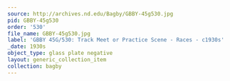 ```yaml
---
source: http://archives.nd.edu/Bagby/GBBY-45g530.jpg
pid: GBBY-45g530
order: '530'
file_name: GBBY-45g530.jpg
label: 'GBBY 45G/530: Track Meet or Practice Scene - Races - c1930s'
_date: 1930s
object_type: glass plate negative
layout: generic_collection_item
collection: bagby
---
```

